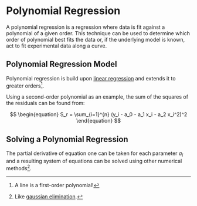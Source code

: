 # Polynomial Regression

A polynomial regression is a regression where data is fit against a polynomial of a given order. This technique can be used to determine which order of polynomial best fits the data or, if the underlying model is known, act to fit experimental data along a curve.

## Polynomial Regression Model

Polynomial regression is build upon [linear regression](linear-regression) and extends it to greater orders[^1].

[^1]: A line is a first-order polynomial!

Using a second-order polynomial as an example, the sum of the squares of the residuals can be found from:

$$
\begin{equation}
S_r = \sum_{i=1}^{n} (y_i - a_0 - a_1 x_i - a_2 x_i^2)^2
\end{equation}
$$

## Solving a Polynomial Regression

The partial derivative of equation one can be taken for each parameter $a_i$ and a resulting system of equations can be solved using other numerical methods[^2].

[^2]: Like [gaussian elimination](gaussian-elimination).
